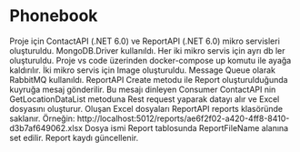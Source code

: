 # Phonebook
Proje için ContactAPI (.NET 6.0) ve ReportAPI (.NET 6.0) mikro servisleri oluşturuldu.
MongoDB.Driver kullanıldı.
Her iki mikro servis için ayrı db ler oluşturuldu.
Proje vs code üzerinden docker-compose up komutu ile ayağa kaldırılır. İki mikro servis için Image oluşturuldu.
Message Queue olarak RabbitMQ kullanıldı.
ReportAPI Create metodu ile Report oluşturulduğunda kuyruğa mesaj gönderilir. Bu mesajı dinleyen Consumer ContactAPI nin GetLocationDataList metoduna Rest request
yaparak datayı alır ve Excel dosyasını oluşturur. Oluşan Excel dosyaları ReportAPI reports klasöründe saklanır. 
Örneğin: http://localhost:5012/reports/ae6f2f02-a420-4ff8-8410-d3b7af649062.xlsx  Dosya ismi Report tablosunda ReportFileName alanına set edilir.
Report kaydı güncellenir.
